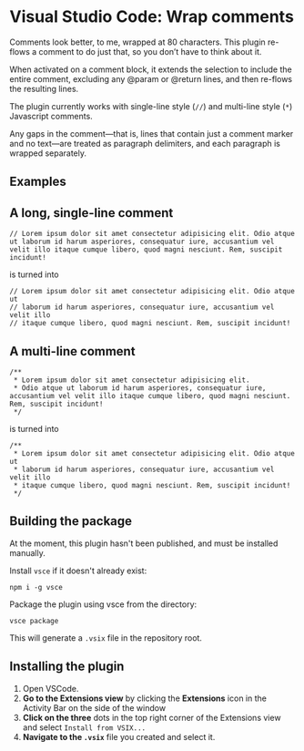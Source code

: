 # Visual Studio Code: Wrap comments

Comments look better, to me, wrapped at 80 characters. This plugin re-flows a comment to do just that, so you don’t have to think about it.

When activated on a comment block, it extends the selection to include the entire comment, excluding any @param or @return lines, and then re-flows the resulting lines.

The plugin currently works with single-line style (`//`) and multi-line style (` * `) Javascript comments.

Any gaps in the comment—that is, lines that contain just a comment marker and no text—are treated as paragraph delimiters, and each paragraph is wrapped separately.

## Examples

## A long, single-line comment

```
// Lorem ipsum dolor sit amet consectetur adipisicing elit. Odio atque ut laborum id harum asperiores, consequatur iure, accusantium vel velit illo itaque cumque libero, quod magni nesciunt. Rem, suscipit incidunt!
```

is turned into

```
// Lorem ipsum dolor sit amet consectetur adipisicing elit. Odio atque ut
// laborum id harum asperiores, consequatur iure, accusantium vel velit illo
// itaque cumque libero, quod magni nesciunt. Rem, suscipit incidunt!
```

## A multi-line comment

```
/**
 * Lorem ipsum dolor sit amet consectetur adipisicing elit.
 * Odio atque ut laborum id harum asperiores, consequatur iure, accusantium vel velit illo itaque cumque libero, quod magni nesciunt. Rem, suscipit incidunt!
 */
```

is turned into

```
/**
 * Lorem ipsum dolor sit amet consectetur adipisicing elit. Odio atque ut
 * laborum id harum asperiores, consequatur iure, accusantium vel velit illo
 * itaque cumque libero, quod magni nesciunt. Rem, suscipit incidunt!
 */
```

## Building the package

At the moment, this plugin hasn't been published, and must be installed manually.

Install `vsce` if it doesn't already exist:

```
npm i -g vsce
```

Package the plugin using vsce from the directory:

```
vsce package
```

This will generate a `.vsix` file in the repository root.

## Installing the plugin

1. Open VSCode.
1. **Go to the Extensions view** by clicking the **Extensions** icon in the Activity Bar on the side of the window
1. **Click on the three** dots in the top right corner of the Extensions view and select `Install from VSIX...`
1. **Navigate to the `.vsix`** file you created and select it.
